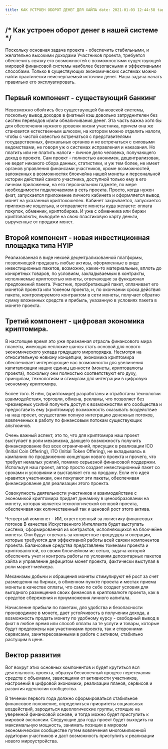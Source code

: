 ```yaml
---
title: КАК УСТРОЕН ОБОРОТ ДЕНЕГ ДЛЯ ХАЙПА date: 2021-01-03 12:44:58 tags:
---
```


## /* Как устроен оборот денег в нашей системе */

Поскольку основная задача проекта - обеспечить стабильными, и желательно высокими доходами Участников проекта, требуется
обеспечить связку его возможностей с возможностями существующей мировой финансовой системы наиболее безопасными и
эффективными способами. Только в существующих экономических системах можно найти практически неисчерпаемый источник
денег. Наша задача начать правильно его эксплуатировать.

## Первый компонент - существующий банкинг

Невозможно обойтись без существующей банковской системы, поскольку вывод доходов в фиатный кэш довольно затруднителен
без систем переводов и/или обналичивания денег. Эта часть важна хотя бы для обеспечения нужного уровеня жизни участника,
причем она же становится естественным шлюзом, на котором можно отделить налоги, чтобы с чистой совестью встречаться с
представителями государственных, фискальных органов и не встречаться с силовыми ведомствами, не говоря уж о системах
исправления и наказания. Но платить или не платить налоги - личное дело человека, получающего доход в проекте. Сам
проект - полностью анонимен, децентрализован, не ведет никакого сбора данных, статистики, и уж тем более, не имеет
органов управления финансами участников, кроме возможностей, заложенных в возможностях блокчейна нашей монеты и
персональной истории действий самого участника, доступной только ему в его личном приложении, на его персональном
гаджете, по мере необходимости подключаемом в сеть проекта. Просто, когда нужен фиат, запускается приложение личного
кабинета и оформляется вывод монет на указанный криптокошелек. Кабинет закрывается, запускается приложение кошелька, и
отправляете монеты куда желаете: оплата покупок, обменник, криптобиржа. И уже с обменника или биржи криптовалюты,
выводите на свою пластиковую карту деньги, вырученные от продажи монет.

## Второй компонент - новая инвестиционная площадка типа HYIP

Реализованная в виде некоей децентрализованной платформы, позволяющей продавать любые активы, оформленные в виде
инвестиционных пакетов, возможно, какие-то материальные, вплоть до конкретных товаров, по условиям, закладываемым в
контракты, исполняемые криптосетью монеты, отвечающие за функционал предложений пакета. Участник, приобретающий пакет,
оплачивает его монетой проекта или токеном проекта, и, по окончании срока действия пакета, контролируемого контрактом в
сети монеты, получает обратно сумму вложенных средств и прибыль, указанную в условиях пакета в монете проекта.

## Третий компонент - цифровая экономика криптомира.

В настоящее время это уже признанная отрасль финансового мира планеты, имеющая неплохие шансы стать основой для нового
экономического уклада грядущего миропорядка. Несмотря на относительную новизну концепции, экономика криптомира
обеспечивает интересующие нас возможности для увеличения капитализации наших единиц ценности (монеты, криптовалюты
проекта), поскольку они полностью соответствуют его духу, принципам, технологиям и стимулам для интеграции в цифровую
экономику криптомира.

Более того. В нём, (криптомире) разработаны и отработаны технологии взаимодействия, торговли, обмена, рекламы, что
позволяет без чрезмерных усилий получить доступ к возможностям его сообщества и предоставить ему (криптомиру)
возможность оказывать воздействие на наш проект, осуществляя полную интеграцию денежных потоков, вовлеченных в работу по
финансовым потокам существующих альткоинов.

Очень важный аспект, это то, что для криптомира наш проект выступает в роли механизма, дающего возможность получить
финансирование без всех ограничений, присущих в реализации ICO (Initial Coin Offering), ITO (Initial Token Offering), не
вкладываясь в кампанию по продвижению концепции нового проекта и прочего, что требует немалых усилий, помимо серьезной
финансовой поддержки. Используя наш проект, автор просто создает инвестиционный пакет со сроками и условиями и
выставляет его на продажу. Если его идея нравится участникам, они покупают эти пакеты, обеспечивая финансирование для
реализации этого проекта.

Совокупность деятельности участников и взаимодействие с экономикой криптомира придает динамику в ценообразовании на
монету, которая является технологической основой проекта, обеспечивая как количественный так и ценовой рост этого
актива.

Четвертый компонет - ИИ, ответственный за логистику финансовых потоков В качестве Искуственного Интеллекта будет
выступать система, сформированная из контрактов, исполняющихся на блокчейне монеты. Они будут отвечать за конкретные
процедуры и операции, которые требуются для эффективной работы всей связки компонентов проекта. Балансовые средства
представлены токенами проекта и криптовалютой, со своим блокчейном ис сетью, задача которой обеспечить учет и контроль
работы по условиям депозитарных пакетов хайпа и управление дефицитом монет проекта, фактически выступая в роли
маркет-мейкера.

Механизмы добычи и обращения монеты стимулируют её рост за счет размещения на биржах, в обменном пункте проекта и местах
приема монеты в качестве оплаты, что само по себе создает условия для выгодного размещения своих финансов в криптовалюте
проекта, как в средстве сбережения и приумножения личного капитала.

Начисление прибыли по пакетам, для удобства и безопасности производимое в монете, дает устойчивость в получении дохода,
а возможность продать монету по удобному курсу - свободный вывод в фиат в любое время или способ оплаты за те услуги и
товары, которые будут предложены как участниками проекта, так и сторонними сервисами, заинтересованными в работе с
активом, стабильно растущим в цене.

## Вектор развития

Вот вокруг этих основных компонентов и будет крутиться вся деятельность проекта, образуя бесконечный процесс перетекания
средств с объемами, зависящими от активности участников, настроений в цифровой экономики, реализации планов, сервисов и
развития идеологии сообщества.

В течении первого года должно сформироваться стабильное финансовое положение, определиться приоритеты социальных
воздействий, зародиться идеологические группы, стоящие на уверенной финансовой основе, и тогда можно будет приступить к
мировой экспансии. Следующие два года проект будет выходить на максимальную мощность, занимать позиции в мировом
экономическом сообществе путем вовлечения многомилионной аудитории участников и даст возможность приступить к реализации
нового мироустройства.